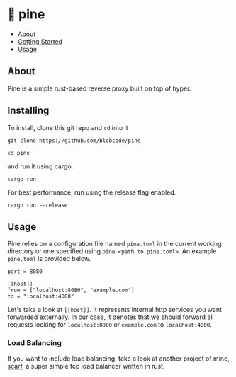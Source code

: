 # 🌲 pine

- [About](#about)
- [Getting Started](#getting_started)
- [Usage](#usage)

## About <a name = "about"></a>

Pine is a simple rust-based reverse proxy built on top of hyper.
## Installing

To install, clone this git repo and `cd` into it

```
git clone https://github.com/blobcode/pine
```

```
cd pine
```

and run it using cargo.

```
cargo run
```

For best performance, run using the release flag enabled.

```
cargo run --release
```

## Usage <a name = "usage"></a>

Pine relies on a configuration file named `pine.toml` in the current working directory or one specified using `pine <path to pine.toml>`. An example `pine.toml` is provided below.

```
port = 8080

[[host]]
from = ["localhost:8080", "example.com"]
to = "localhost:4000"

```

Let's take a look at `[[host]]`. It represents internal http services you want forwarded externally. In our case, it denotes that we should forward all requests looking for `localhost:8080` or `example.com` to `localhost:4000`.

### Load Balancing
If you want to include load balancing, take a look at another project of mine, [scarf](https://github.com/blobcode/scarf), a super simple tcp load balancer written in rust.